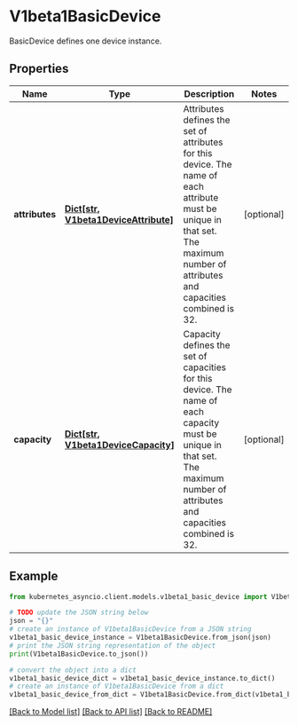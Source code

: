 # V1beta1BasicDevice

BasicDevice defines one device instance.

## Properties

Name | Type | Description | Notes
------------ | ------------- | ------------- | -------------
**attributes** | [**Dict[str, V1beta1DeviceAttribute]**](V1beta1DeviceAttribute.md) | Attributes defines the set of attributes for this device. The name of each attribute must be unique in that set.  The maximum number of attributes and capacities combined is 32. | [optional] 
**capacity** | [**Dict[str, V1beta1DeviceCapacity]**](V1beta1DeviceCapacity.md) | Capacity defines the set of capacities for this device. The name of each capacity must be unique in that set.  The maximum number of attributes and capacities combined is 32. | [optional] 

## Example

```python
from kubernetes_asyncio.client.models.v1beta1_basic_device import V1beta1BasicDevice

# TODO update the JSON string below
json = "{}"
# create an instance of V1beta1BasicDevice from a JSON string
v1beta1_basic_device_instance = V1beta1BasicDevice.from_json(json)
# print the JSON string representation of the object
print(V1beta1BasicDevice.to_json())

# convert the object into a dict
v1beta1_basic_device_dict = v1beta1_basic_device_instance.to_dict()
# create an instance of V1beta1BasicDevice from a dict
v1beta1_basic_device_from_dict = V1beta1BasicDevice.from_dict(v1beta1_basic_device_dict)
```
[[Back to Model list]](../README.md#documentation-for-models) [[Back to API list]](../README.md#documentation-for-api-endpoints) [[Back to README]](../README.md)


